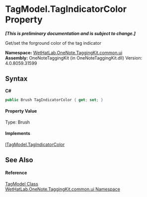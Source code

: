 # TagModel.TagIndicatorColor Property 
 _**\[This is preliminary documentation and is subject to change.\]**_

Get/set the forground color of the tag indicator

**Namespace:**&nbsp;<a href="043a9407-ac38-b3ac-7348-a6090af495ad">WetHatLab.OneNote.TaggingKit.common.ui</a><br />**Assembly:**&nbsp;OneNoteTaggingKit (in OneNoteTaggingKit.dll) Version: 4.0.8059.31599

## Syntax

**C#**<br />
``` C#
public Brush TagIndicatorColor { get; set; }
```


#### Property Value
Type: Brush

#### Implements
<a href="157f37c9-6f4f-8762-2584-7fced7fae8ed">ITagModel.TagIndicatorColor</a><br />

## See Also


#### Reference
<a href="c74fe645-91b2-831c-6869-763addf746aa">TagModel Class</a><br /><a href="043a9407-ac38-b3ac-7348-a6090af495ad">WetHatLab.OneNote.TaggingKit.common.ui Namespace</a><br />